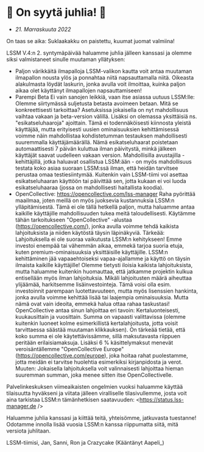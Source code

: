 # 🎉 On syytä juhlia! 🎉

* *21. Marraskuuta 2022*

On taas se aika: Suklaakakku on paistettu, kuumat juomat valmiina!

LSSM V.4:n 2. syntymäpäivää haluamme juhlia jälleen kanssasi ja olemme siksi valmistaneet sinulle muutaman yllätyksen:

* Paljon värikkäitä ilmapalloja
  LSSM-valikon kautta voit antaa muutaman ilmapallon nousta ylös ja ponnahtaa niitä napsauttamalla niitä. Oikeasta alakulmasta löydät laskurin, jonka avulla voit ilmoittaa, kuinka paljon aikaa olet käyttänyt ilmapallojen napsauttamiseen!
* Parempi Beta
  Ei vain sanojen leikkiä, vaan itse asiassa uutuus LSSM:lle: Olemme siirtymässä suljetusta betasta avoimeen betaan.
  Mitä se konkreettisesti tarkoittaa?
  Asetuksissa jokaisella on nyt mahdollisuus vaihtaa vakaan ja beta-version välillä. Lisäksi on olemassa yksittäisiä ns. "esikatseluhaaroja" ajoittain. Tämä ei todennäköisesti kiinnosta yleistä käyttäjää, mutta erityisesti uusien ominaisuuksien kehittämisessä voimme näin mahdollistaa kohdistetumman testauksen mahdollisesti suuremmalla käyttäjämäärällä. Nämä esikatseluhaarat poistetaan automaattisesti 7 päivän kuluttua ilman päivitystä, minkä jälkeen käyttäjät saavat uudelleen vakaan version.
  Mahdollisilla avustajilla - kehittäjillä, jotka haluavat osallistua LSSM:ään - on myös mahdollisuus testata koko asiaa suoraan LSSM:ssä ilman, että heidän tarvitsee perustaa omaa testiesiintymää. Kuitenkin vain LSSM-tiimi voi asettaa esikatseluhaaran käyttöön tai päivittää sen, jotta kukaan ei voi luoda esikatseluhaaraa (jossa on mahdollisesti haitallista koodia).
* OpenCollective: <https://opencollective.com/lss-manager>
  Raha pyörittää maailmaa, joten meillä on myös juoksevia kustannuksia LSSM:n ylläpitämisestä. Tämä ei ole tällä hetkellä paljon, mutta haluamme antaa kaikille käyttäjille mahdollisuuden tukea meitä taloudellisesti. Käytämme tähän tarkoitukseen "OpenCollective" -alustaa (<https://opencollective.com/>), jonka avulla voimme tehdä kaikista lahjoituksista ja niiden käytöstä täysin läpinäkyviä.
  Tärkeää: Lahjoituksella ei ole suoraa vaikutusta LSSM:n kehitykseen! Emme investoi enempää tai vähemmän aikaa, emmekä tarjoa suoria etuja, kuten premium-ominaisuuksia yksittäisille käyttäjille. LSSM:n kehittäminen jää vapaaehtoiseksi vapaa-ajallamme ja käyttö on täysin ilmaista kaikille käyttäjille!
  Olemme tietysti iloisia kaikista lahjoituksista, mutta haluamme kuitenkin huomauttaa, että jatkamme projektin kulkua entisellään myös ilman lahjoituksia.
  Mikäli lahjoitusten määrä aiheuttaa ylijäämää, harkitsemme lisäinvestointeja. Tämä voisi olla esim. investoinnit parempaan luotettavuuteen, mutta myös lisenssien hankinta, jonka avulla voimme kehittää lisää tai laajempia ominaisuuksia. Mutta nämä ovat vain ideoita, emmekä halua ottaa rahaa taskustasi!
  OpenCollective antaa sinun lahjoittaa eri tavoin: Kertaluonteisesti, kuukausittain ja vuosittain. Summa on vapaasti valittavissa (olemme kuitenkin luoneet kolme esimerkillistä kertalahjoitusta, jotta voisit tarvittaessa säästää muutaman klikkauksen). On tärkeää tietää, että koko summa ei ole käytettävissämme, sillä maksutavasta riippuen peritään erilaisia ​​maksuja. Lisäksi 6 % käsittelymaksut menevät veroisäntällemme "OpenCollective Europe" (<https://opencollective.com/europe>), joka hoitaa rahat puolestamme, jotta meidän ei tarvitse huolehtia esimerkiksi kirjanpidosta ja verot.
  Muuten: Jokaisella lahjoituksella voit valinnaisesti lahjoittaa hieman suuremman summan, joka menee sitten itse OpenCollectivelle.

Palvelinkeskuksen viimeaikaisten ongelmien vuoksi haluamme käyttää tilaisuutta hyväkseni ja viitata jälleen viralliselle tilasivullemme, josta voit aina tarkistaa LSSM:n tämänhetkisen saatavuuden: <https://status.lss-manager.de />

Haluamme juhlia kanssasi ja kiittää teitä, yhteisömme, jatkuvasta tuestanne!
Odotamme innolla lisää vuosia LSSM:n kanssa riippumatta siitä, mitä versiota juhlitaan.

LSSM-tiimisi,
Jan, Sanni, Ron ja Crazycake
(Kääntänyt Aapeli_)
